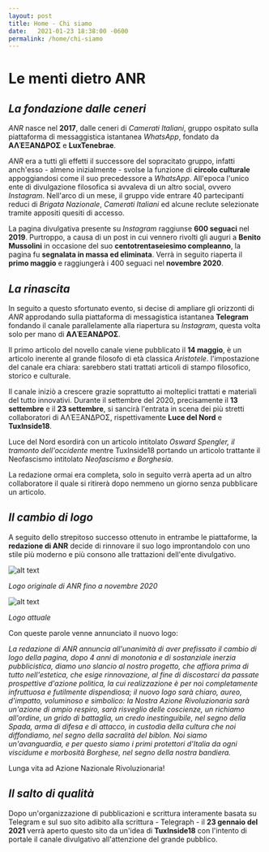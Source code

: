 ```yaml
---
layout: post
title: Home - Chi siamo
date:   2021-01-23 18:38:00 -0600
permalink: /home/chi-siamo
---
```



# Le menti dietro ANR

## _La fondazione dalle ceneri_
_ANR_  nasce nel **2017**, dalle ceneri di _Camerati Italiani_, gruppo ospitato sulla piattaforma di messaggistica istantanea *WhatsApp*, fondato da **ΑΛΈΞΑΝΔΡΟΣ** e **LuxTenebrae**.

_ANR_ era a tutti gli effetti il successore del sopracitato gruppo, infatti anch'esso - almeno inizialmente - svolse la funzione di **circolo culturale** appoggiandosi come il suo precedessore a *WhatsApp*.
All'epoca l'unico ente di divulgazione filosofica si avvaleva di un altro social, ovvero *Instagram*. Nell'arco di un mese, il gruppo vide entrare 40 partecipanti reduci di _Brigata Nazionale_,
 _Camerati Italiani_ ed alcune reclute selezionate tramite appositi quesiti di accesso.

La pagina divulgativa presente su _Instagram_ raggiunse **600 seguaci** nel **2019**. Purtroppo, a causa di un post in cui vennero rivolti gli auguri a **Benito Mussolini** 
in occasione del suo **centotrentaseiesimo compleanno**, la pagina fu **segnalata in massa ed eliminata**.
Verrà in seguito riaperta il **primo maggio** e raggiungerà i 400 seguaci nel **novembre 2020**.

## _La rinascita_

In seguito a questo sfortunato evento, si decise di ampliare gli orizzonti di _ANR_ approdando sulla piattaforma di messagistica istantanea **Telegram** fondando
il canale parallelamente alla riapertura su _Instagram_, questa volta solo per mano di **ΑΛΈΞΑΝΔΡΟΣ**. 

Il primo articolo del novello canale viene pubblicato il **14 maggio**, è un articolo inerente al grande filosofo di età classica *Aristotele*.
l'impostazione del canale era chiara: sarebbero stati trattati articoli di stampo filosofico, storico e culturale.

Il canale iniziò a crescere grazie soprattutto ai molteplici trattati e materiali del tutto innovativi.
Durante il settembre del 2020, precisamente il **13 settembre** e il **23 settembre**, si sancirà l'entrata in scena
dei più stretti collaboratori di ΑΛΈΞΑΝΔΡΟΣ, rispettivamente **Luce del Nord** e **TuxInside18**.

Luce del Nord esordirà con un articolo intitolato _Osward Spengler, il tramonto dell'occidente_ mentre TuxInside18 portando un articolo trattante 
il Neofascismo intitolato _Neofascismo e Borghesia_.

La redazione ormai era completa, solo in seguito verrà aperta ad un altro collaboratore il quale si ritirerà dopo nemmeno un giorno
senza pubblicare un articolo.

## _Il cambio di logo_ 

A seguito dello strepitoso successo ottenuto in entrambe le piattaforme, la **redazione di ANR** decide di rinnovare il suo logo improntandolo con uno stile più moderno e
più consono alle trattazioni dell'ente divulgativo.

![alt text](https://github.com/divulgazione-ANR/divulgazione-anr.github.io/blob/gh-pages/foto/ANR-originale.png?raw=true)

_Logo originale di ANR fino a novembre 2020_

![alt text](https://github.com/divulgazione-ANR/divulgazione-anr.github.io/blob/gh-pages/foto/ANR.png?raw=true)

_Logo attuale_

Con queste parole venne annunciato il nuovo logo: 

_La redazione di ANR annuncia all'unanimità di aver prefissato il cambio di logo della pagina, dopo 4 anni di monotonia e di sostanziale inerzia pubblicistica, 
diamo uno slancio al nostro progetto, che affiora prima di tutto nell'estetica, che esige rinnovazione, al fine di discostarci da passate prospettive d'azione politica, 
la cui realizzazione è per noi completamente infruttuosa e futilmente dispendiosa; il nuovo logo sarà chiaro, aureo, d'impatto, voluminoso e simbolico: 
la Nostra Azione Rivoluzionaria sarà un'azione di ampio respiro, sarà risveglio delle coscienze, un richiamo all'ordine, un grido di battaglia, un credo inestinguibile, 
nel segno della Spada, arma di difesa e di attacco, in custodia della cultura che noi diffondiamo, nel segno della sacralità del biblon.
Noi siamo un'avanguardia, e per questo siamo i primi protettori d'Italia da ogni viscidume e morbosità Borghese, nel segno della nostra bandiera._

Lunga vita ad Azione Nazionale Rivoluzionaria!

## _Il salto di qualità_

Dopo un'organizzazione di pubblicazioni e scrittura interamente basata su Telegram e sul suo sito adibito alla scrittura - Telegraph - il **23 gennaio del 2021** 
verrà aperto questo sito da un'idea di **TuxInside18** con l'intento di portale il canale divulgativo all'attenzione del grande pubblico.
